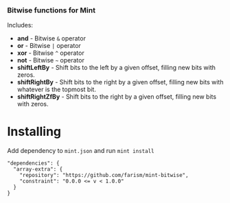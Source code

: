 ### Bitwise functions for Mint

Includes:

* **and** - Bitwise `&` operator
* **or** - Bitwise `|` operator
* **xor** - Bitwise `^` operator
* **not** - Bitwise `~` operator
* **shiftLeftBy** - Shift bits to the left by a given offset, filling new bits with zeros. 
* **shiftRightBy** - Shift bits to the right by a given offset, filling new bits with whatever is the topmost bit.
* **shiftRightZfBy** - Shift bits to the right by a given offset, filling new bits with zeros.

# Installing

Add dependency to `mint.json` and run `mint install`

```
"dependencies": {
  "array-extra": {
    "repository": "https://github.com/farism/mint-bitwise",
    "constraint": "0.0.0 <= v < 1.0.0"
  }
}
```